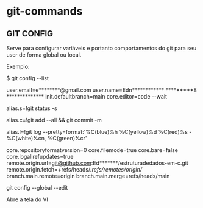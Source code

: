 # git-commands

## GIT CONFIG
Serve para configurar variáveis e portanto comportamentos do git para  seu user de forma global ou local. 

Exemplo:

$ git config --list

user.email=e********@gmail.com
user.name=Edn************ *********8 **************
init.defaultbranch=main
core.editor=code --wait

alias.s=!git status -s

alias.c=!git add --all && git commit -m

alias.l=!git log --pretty=format:'%C(blue)%h %C(yellow)%d %C(red)%s - %C(white)%cn, %C(green)%cr'

core.repositoryformatversion=0
core.filemode=true
core.bare=false
core.logallrefupdates=true
remote.origin.url=git@github.com:Ed*******/estruturadedados-em-c.git
remote.origin.fetch=+refs/heads/*:refs/remotes/origin/*
branch.main.remote=origin
branch.main.merge=refs/heads/main


git config --global --edit

Abre a tela do VI
